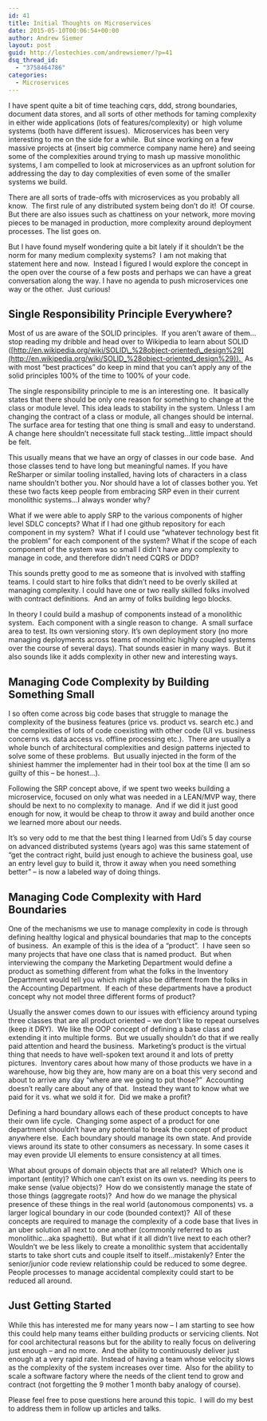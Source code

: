 ```yaml
---
id: 41
title: Initial Thoughts on Microservices
date: 2015-05-10T00:06:54+00:00
author: Andrew Siemer
layout: post
guid: http://lostechies.com/andrewsiemer/?p=41
dsq_thread_id:
  - "3758464786"
categories:
  - Microservices
---
```

I have spent quite a bit of time teaching cqrs, ddd, strong boundaries, document data stores, and all sorts of other methods for taming complexity in either wide applications (lots of features/complexity) or  high volume systems (both have different issues).  Microservices has been very interesting to me on the side for a while.  But since working on a few massive projects at {insert big commerce company name here} and seeing some of the complexities around trying to mash up massive monolithic systems, I am compelled to look at microservices as an upfront solution for addressing the day to day complexities of even some of the smaller systems we build.

There are all sorts of trade-offs with microservices as you probably all know.  The first rule of any distributed system being don’t do it!  Of course.  But there are also issues such as chattiness on your network, more moving pieces to be managed in production, more complexity around deployment processes. The list goes on.

But I have found myself wondering quite a bit lately if it shouldn’t be the norm for many medium complexity systems?  I am not making that statement here and now.  Instead I figured I would explore the concept in the open over the course of a few posts and perhaps we can have a great conversation along the way. I have no agenda to push microservices one way or the other.  Just curious!

## Single Responsibility Principle Everywhere?

Most of us are aware of the SOLID principles.  If you aren’t aware of them… stop reading my dribble and head over to Wikipedia to learn about SOLID ([http://en.wikipedia.org/wiki/SOLID\_%28object-oriented\_design%29](http://en.wikipedia.org/wiki/SOLID_%28object-oriented_design%29)).  As with most “best practices” do keep in mind that you can’t apply any of the solid principles 100% of the time to 100% of your code.

The single responsibility principle to me is an interesting one.  It basically states that there should be only one reason for something to change at the class or module level. This idea leads to stability in the system. Unless I am changing the contract of a class or module, all changes should be internal.  The surface area for testing that one thing is small and easy to understand.  A change here shouldn’t necessitate full stack testing…little impact should be felt.

This usually means that we have an orgy of classes in our code base.  And those classes tend to have long but meaningful names. If you have ReSharper or similar tooling installed, having lots of characters in a class name shouldn’t bother you. Nor should have a lot of classes bother you. Yet these two facts keep people from embracing SRP even in their current monolithic systems…I always wonder why?

What if we were able to apply SRP to the various components of higher level SDLC concepts? What if I had one github repository for each component in my system?  What if I could use “whatever technology best fit the problem” for each component of the system? What if the scope of each component of the system was so small I didn’t have any complexity to manage in code, and therefore didn’t need CQRS or DDD?

This sounds pretty good to me as someone that is involved with staffing teams. I could start to hire folks that didn’t need to be overly skilled at managing complexity. I could have one or two really skilled folks involved with contract definitions.  And an army of folks building lego blocks.

In theory I could build a mashup of components instead of a monolithic system.  Each component with a single reason to change.  A small surface area to test. Its own versioning story. It’s own deployment story (no more managing deployments across teams of monolithic highly coupled systems over the course of several days). That sounds easier in many ways.  But it also sounds like it adds complexity in other new and interesting ways.

## Managing Code Complexity by Building Something Small

I so often come across big code bases that struggle to manage the complexity of the business features (price vs. product vs. search etc.) and the complexities of lots of code coexisting with other code (UI vs. business concerns vs. data access vs. offline processing etc.).  There are usually a whole bunch of architectural complexities and design patterns injected to solve some of these problems.  But usually injected in the form of the shiniest hammer the implementer had in their tool box at the time (I am so guilty of this – be honest…).

Following the SRP concept above, if we spent two weeks building a microservice, focused on only what was needed in a LEAN/MVP way, there should be next to no complexity to manage.  And if we did it just good enough for now, it would be cheap to throw it away and build another once we learned more about our needs.

It’s so very odd to me that the best thing I learned from Udi’s 5 day course on advanced distributed systems (years ago) was this same statement of “get the contract right, build just enough to achieve the business goal, use an entry level guy to build it, throw it away when you need something better” – is now a labeled way of doing things.

## Managing Code Complexity with Hard Boundaries

One of the mechanisms we use to manage complexity in code is through defining healthy logical and physical boundaries that map to the concepts of business.  An example of this is the idea of a “product”.  I have seen so many projects that have one class that is named product.  But when interviewing the company the Marketing Department would define a product as something different from what the folks in the Inventory Department would tell you which might also be different from the folks in the Accounting Department.  If each of these departments have a product concept why not model three different forms of product?

Usually the answer comes down to our issues with efficiency around typing three classes that are all product oriented – we don’t like to repeat ourselves (keep it DRY).  We like the OOP concept of defining a base class and extending it into multiple forms.  But we usually shouldn’t do that if we really paid attention and heard the business.  Marketing’s product is the virtual thing that needs to have well-spoken text around it and lots of pretty pictures.  Inventory cares about how many of those products we have in a warehouse, how big they are, how many are on a boat this very second and about to arrive any day “where are we going to put those?”  Accounting doesn’t really care about any of that.  Instead they want to know what we paid for it vs. what we sold it for.  Did we make a profit?

Defining a hard boundary allows each of these product concepts to have their own life cycle.  Changing some aspect of a product for one department shouldn’t have any potential to break the concept of product anywhere else.  Each boundary should manage its own state. And provide views around its state to other consumers as necessary. In some cases it may even provide UI elements to ensure consistency at all times.

What about groups of domain objects that are all related?  Which one is important (entity)? Which one can’t exist on its own vs. needing its peers to make sense (value objects)?  How do we consistently manage the state of those things (aggregate roots)?  And how do we manage the physical presence of these things in the real world (autonomous components) vs. a larger logical boundary in our code (bounded context)?  All of these concepts are required to manage the complexity of a code base that lives in an uber solution all next to one another (commonly referred to as monolithic…aka spaghetti).  But what if it all didn’t live next to each other?  Wouldn’t we be less likely to create a monolithic system that accidentally starts to take short cuts and couple itself to itself…mistakenly? Enter the senior/junior code review relationship could be reduced to some degree.  People processes to manage accidental complexity could start to be reduced all around.

## Just Getting Started

While this has interested me for many years now – I am starting to see how this could help many teams either building products or servicing clients. Not for cool architectural reasons but for the ability to really focus on delivering just enough – and no more.  And the ability to continuously deliver just enough at a very rapid rate. Instead of having a team whose velocity slows as the complexity of the system increases over time.  Also for the ability to scale a software factory where the needs of the client tend to grow and contract (not forgetting the 9 mother 1 month baby analogy of course).

Please feel free to pose questions here around this topic.  I will do my best to address them in follow up articles and talks.